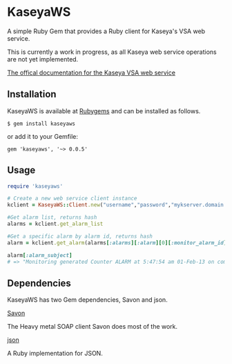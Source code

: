 # KaseyaWS

A simple Ruby Gem that provides a Ruby client for Kaseya's VSA web service.

This is currently a work in progress, as all Kaseya web service operations are not yet implemented.

[The offical documentation for the Kaseya VSA web service](http://tinyurl.com/kaseyavsaws)

## Installation

KaseyaWS is available at [Rubygems](http://rubygems.org/gems/kaseyaws) and can be installed as follows.

```
$ gem install kaseyaws
```

or add it to your Gemfile:

```
gem 'kaseyaws', '~> 0.0.5'
```

## Usage

``` ruby
require 'kaseyaws'

# Create a new web service client instance
kclient = KaseyaWS::Client.new("username","password","mykserver.domain.com")

#Get alarm list, returns hash
alarms = kclient.get_alarm_list

#Get a specific alarm by alarm id, returns hash
alarm = kclient.get_alarm(alarms[:alarms][:alarm][0][:monitor_alarm_id])

alarm[:alarm_subject]
# => "Monitoring generated Counter ALARM at 5:47:54 am 01-Feb-13 on computer.systems.company"

```
## Dependencies

KaseyaWS has two Gem dependencies, Savon and json.

[Savon](http://savonrb.com/) 

The Heavy metal SOAP client Savon does most of the work.

[json](http://flori.github.com/json)

A Ruby implementation for JSON.

